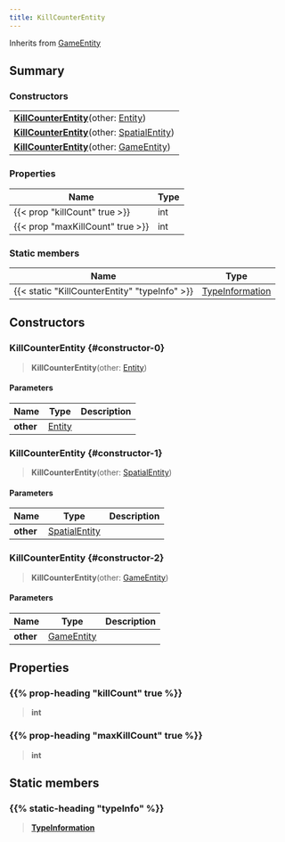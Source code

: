 ```yaml
---
title: KillCounterEntity
---
```


Inherits from [GameEntity](/vext/ref/client/type/gameentity)

## Summary

### Constructors

|  |
| --- |
| **[KillCounterEntity](#constructor-0)**(other: [Entity](/vext/ref/shared/type/entity)) |
| **[KillCounterEntity](#constructor-1)**(other: [SpatialEntity](/vext/ref/shared/type/spatialentity)) |
| **[KillCounterEntity](#constructor-2)**(other: [GameEntity](/vext/ref/client/type/gameentity)) |

### Properties

| Name | Type |
| ---- | ---- |
| {{< prop "killCount" true >}} | int |
| {{< prop "maxKillCount" true >}} | int |

### Static members

| Name | Type |
| ---- | ---- |
| {{< static "KillCounterEntity" "typeInfo" >}} | [TypeInformation](/vext/ref/shared/type/typeinformation) |

## Constructors

### KillCounterEntity {#constructor-0}

> **KillCounterEntity**(other: [Entity](/vext/ref/shared/type/entity))

#### Parameters

| Name | Type | Description |
| ---- | ---- | ----------- |
| **other** | [Entity](/vext/ref/shared/type/entity) |  |

### KillCounterEntity {#constructor-1}

> **KillCounterEntity**(other: [SpatialEntity](/vext/ref/shared/type/spatialentity))

#### Parameters

| Name | Type | Description |
| ---- | ---- | ----------- |
| **other** | [SpatialEntity](/vext/ref/shared/type/spatialentity) |  |

### KillCounterEntity {#constructor-2}

> **KillCounterEntity**(other: [GameEntity](/vext/ref/client/type/gameentity))

#### Parameters

| Name | Type | Description |
| ---- | ---- | ----------- |
| **other** | [GameEntity](/vext/ref/client/type/gameentity) |  |

## Properties

### {{% prop-heading "killCount" true %}}

> **int**

### {{% prop-heading "maxKillCount" true %}}

> **int**

## Static members

### {{% static-heading "typeInfo" %}}

> **[TypeInformation](/vext/ref/shared/type/typeinformation)**


